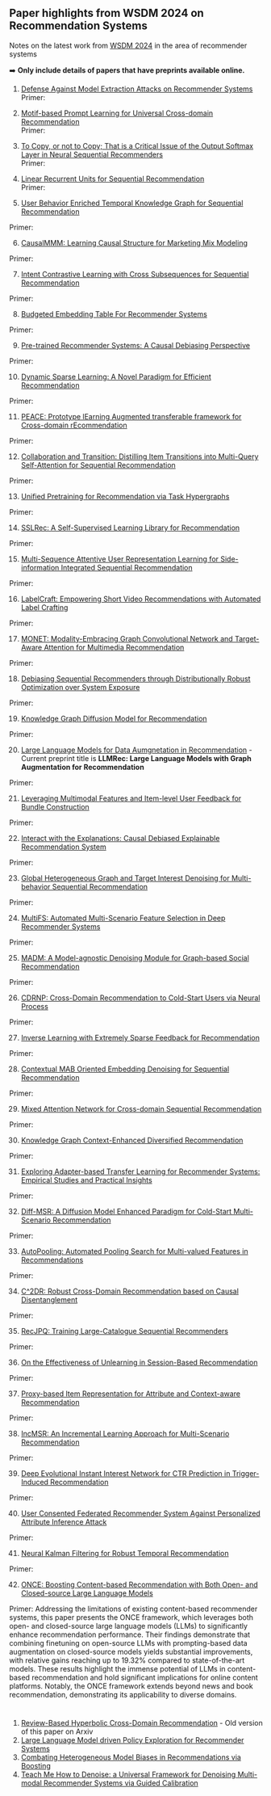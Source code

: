 ## Paper highlights from WSDM 2024 on Recommendation Systems
Notes on the latest work from [WSDM 2024](https://www.wsdm-conference.org/2024) in the area of recommender systems 

➡️ __Only include details of papers that have preprints available online.__

1. [Defense Against Model Extraction Attacks on Recommender Systems](https://arxiv.org/pdf/2310.16335.pdf)  
Primer:  

2. [Motif-based Prompt Learning for Universal Cross-domain Recommendation](https://arxiv.org/pdf/2310.13303.pdf)  
Primer:

3. [To Copy, or not to Copy; That is a Critical Issue of the Output Softmax Layer in Neural Sequential Recommenders](https://arxiv.org/pdf/2310.14079.pdf)  
Primer:

4. [Linear Recurrent Units for Sequential Recommendation](https://arxiv.org/pdf/2310.02367.pdf)  
Primer:

5. [User Behavior Enriched Temporal Knowledge Graph for Sequential Recommendation]([https://holdenhu.github.io/publications/](https://www.comp.nus.edu.sg/~kanmy/papers/TKGSRec__WSDM__CameraReady_17_Dec__8_2_pages_.pdf))
  
Primer:

6. [CausalMMM: Learning Causal Structure for Marketing Mix Modeling]()

Primer:

7. [Intent Contrastive Learning with Cross Subsequences for Sequential Recommendation](https://arxiv.org/pdf/2310.14318)

Primer:

8. [Budgeted Embedding Table For Recommender Systems](https://arxiv.org/pdf/2310.14884)

Primer:


9. [Pre-trained Recommender Systems: A Causal Debiasing Perspective](https://arxiv.org/pdf/2310.19251)

Primer:


10. [Dynamic Sparse Learning: A Novel Paradigm for Efficient Recommendation](https://arxiv.org/pdf/2402.02855)

Primer:

    
11. [PEACE: Prototype lEarning Augmented transferable framework for Cross-domain rEcommendation](https://arxiv.org/pdf/2312.01916.pdf)

Primer:


12. [Collaboration and Transition: Distilling Item Transitions into Multi-Query Self-Attention for Sequential Recommendation](https://arxiv.org/pdf/2311.01056)

Primer:


13. [Unified Pretraining for Recommendation via Task Hypergraphs](https://arxiv.org/pdf/2310.13286)

Primer:


14. [SSLRec: A Self-Supervised Learning Library for Recommendation](https://arxiv.org/pdf/2308.05697)

Primer:


15. [Multi-Sequence Attentive User Representation Learning for Side-information Integrated Sequential Recommendation]()

Primer:


16. [LabelCraft: Empowering Short Video Recommendations with Automated Label Crafting](https://arxiv.org/pdf/2312.10947)

Primer:


17. [MONET: Modality-Embracing Graph Convolutional Network and Target-Aware Attention for Multimedia Recommendation](https://arxiv.org/pdf/2312.09511)

Primer:


18. [Debiasing Sequential Recommenders through Distributionally Robust Optimization over System Exposure](https://arxiv.org/pdf/2312.07036)

Primer:

19. [Knowledge Graph Diffusion Model for Recommendation](https://github.com/HKUDS/DiffKG)

Primer:

20. [Large Language Models for Data Aumgnetation in Recommendation](https://arxiv.org/pdf/2311.00423.pdf) - Current preprint title is __LLMRec: Large Language Models with Graph Augmentation for Recommendation__

Primer:


21. [Leveraging Multimodal Features and Item-level User Feedback for Bundle Construction](https://arxiv.org/pdf/2310.18770)

Primer:


22. [Interact with the Explanations: Causal Debiased Explainable Recommendation System](https://shuaili8.github.io/publications.html)

Primer:

23. [Global Heterogeneous Graph and Target Interest Denoising for Multi-behavior Sequential Recommendation]()

Primer:

24. [MultiFS: Automated Multi-Scenario Feature Selection in Deep Recommender Systems](https://dgliu.github.io)

Primer:

25. [MADM: A Model-agnostic Denoising Module for Graph-based Social Recommendation]()

Primer:

26. [CDRNP: Cross-Domain Recommendation to Cold-Start Users via Neural Process](https://arxiv.org/pdf/2401.12732)

Primer:

27. [Inverse Learning with Extremely Sparse Feedback for Recommendation](https://arxiv.org/pdf/2311.08302)

Primer:

28. [Contextual MAB Oriented Embedding Denoising for Sequential Recommendation](https://www.lichenliang.net)

Primer:

29. [Mixed Attention Network for Cross-domain Sequential Recommendation](https://arxiv.org/pdf/2311.08272)

Primer:

30. [Knowledge Graph Context-Enhanced Diversified Recommendation](https://arxiv.org/pdf/2310.13253)

Primer:

31. [Exploring Adapter-based Transfer Learning for Recommender Systems: Empirical Studies and Practical Insights](https://arxiv.org/pdf/2305.15036)

Primer:

32. [Diff-MSR: A Diffusion Model Enhanced Paradigm for Cold-Start Multi-Scenario Recommendation](https://wyhwhy.github.io)

Primer:

33. [AutoPooling: Automated Pooling Search for Multi-valued Features in Recommendations]()

Primer:

34. [C^2DR: Robust Cross-Domain Recommendation based on Causal Disentanglement]()

Primer:

35. [RecJPQ: Training Large-Catalogue Sequential Recommenders](https://arxiv.org/pdf/2312.06165)

Primer:


36. [On the Effectiveness of Unlearning in Session-Based Recommendation](https://arxiv.org/pdf/2312.14447.pdf)

Primer:

37. [Proxy-based Item Representation for Attribute and Context-aware Recommendation](https://arxiv.org/pdf/2312.06145)

Primer:

38. [IncMSR: An Incremental Learning Approach for Multi-Scenario Recommendation]()

Primer:

39. [Deep Evolutional Instant Interest Network for CTR Prediction in Trigger-Induced Recommendation](https://arxiv.org/abs/2401.07769)

Primer:


40. [User Consented Federated Recommender System Against Personalized Attribute Inference Attack](https://arxiv.org/pdf/2312.16203)

Primer:

41. [Neural Kalman Filtering for Robust Temporal Recommendation]()

Primer:

42. [ONCE: Boosting Content-based Recommendation with Both Open- and Closed-source Large Language Models](https://arxiv.org/abs/2305.06566)

Primer: Addressing the limitations of existing content-based recommender systems, this paper presents the ONCE framework, which leverages both open- and closed-source large language models (LLMs) to significantly enhance recommendation performance. Their findings demonstrate that combining finetuning on open-source LLMs with prompting-based data augmentation on closed-source models yields substantial improvements, with relative gains reaching up to 19.32% compared to state-of-the-art models. These results highlight the immense potential of LLMs in content-based recommendation and hold significant implications for online content platforms. Notably, the ONCE framework extends beyond news and book recommendation, demonstrating its applicability to diverse domains.

# 

1. [Review-Based Hyperbolic Cross-Domain Recommendation](https://arxiv.org/pdf/2403.20298) - Old version of this paper on Arxiv
2. [Large Language Model driven Policy Exploration for Recommender Systems](https://eprints.gla.ac.uk/340195/)
3. [Combating Heterogeneous Model Biases in Recommendations via Boosting]()
4. [Teach Me How to Denoise: a Universal Framework for Denoising Multi-modal Recommender Systems via Guided Calibration]()


